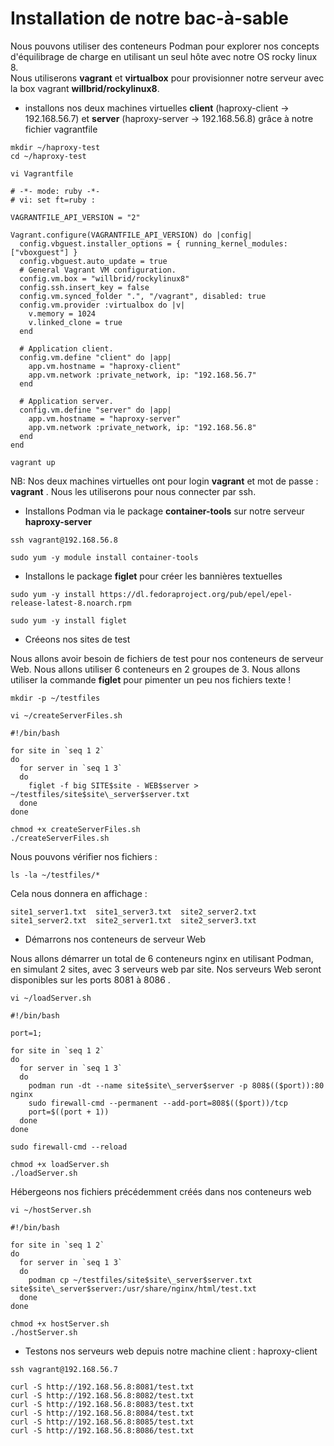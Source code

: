 # Installation de notre bac-à-sable

Nous pouvons utiliser des conteneurs Podman pour explorer nos concepts d'équilibrage de charge en utilisant un seul hôte avec notre OS rocky linux 8.
<br>
Nous utiliserons **vagrant** et **virtualbox** pour provisionner notre serveur avec la box vagrant **willbrid/rockylinux8**.

- installons nos deux machines virtuelles **client** (haproxy-client -> 192.168.56.7) et **server** (haproxy-server -> 192.168.56.8) grâce à notre fichier vagrantfile

```
mkdir ~/haproxy-test
cd ~/haproxy-test
```

```
vi Vagrantfile
```

```
# -*- mode: ruby -*-
# vi: set ft=ruby :

VAGRANTFILE_API_VERSION = "2"

Vagrant.configure(VAGRANTFILE_API_VERSION) do |config|
  config.vbguest.installer_options = { running_kernel_modules: ["vboxguest"] }
  config.vbguest.auto_update = true
  # General Vagrant VM configuration.
  config.vm.box = "willbrid/rockylinux8"
  config.ssh.insert_key = false
  config.vm.synced_folder ".", "/vagrant", disabled: true
  config.vm.provider :virtualbox do |v|
    v.memory = 1024
    v.linked_clone = true
  end

  # Application client.
  config.vm.define "client" do |app|
    app.vm.hostname = "haproxy-client"
    app.vm.network :private_network, ip: "192.168.56.7"
  end

  # Application server. 
  config.vm.define "server" do |app|
    app.vm.hostname = "haproxy-server"
    app.vm.network :private_network, ip: "192.168.56.8"
  end
end
```

```
vagrant up
```

NB: Nos deux machines virtuelles ont pour login **vagrant** et mot de passe : **vagrant** . Nous les utiliserons pour nous connecter par ssh.

- Installons Podman via le package **container-tools** sur notre serveur **haproxy-server**
```
ssh vagrant@192.168.56.8
```

```
sudo yum -y module install container-tools
```

- Installons le package **figlet** pour créer les bannières textuelles

```
sudo yum -y install https://dl.fedoraproject.org/pub/epel/epel-release-latest-8.noarch.rpm
```

```
sudo yum -y install figlet
```

- Créeons nos sites de test

Nous allons avoir besoin de fichiers de test pour nos conteneurs de serveur Web. Nous allons utiliser 6 conteneurs en 2 groupes de 3. Nous allons utiliser la commande **figlet** pour pimenter un peu nos fichiers texte !

```
mkdir -p ~/testfiles
```

```
vi ~/createServerFiles.sh
```

```
#!/bin/bash

for site in `seq 1 2` 
do 
  for server in `seq 1 3`
  do 
    figlet -f big SITE$site - WEB$server > ~/testfiles/site$site\_server$server.txt  
  done 
done
```

```
chmod +x createServerFiles.sh
./createServerFiles.sh
```

Nous pouvons vérifier nos fichiers :
```
ls -la ~/testfiles/*
```

Cela nous donnera en affichage :
```
site1_server1.txt  site1_server3.txt  site2_server2.txt
site1_server2.txt  site2_server1.txt  site2_server3.txt
```

- Démarrons nos conteneurs de serveur Web

Nous allons démarrer un total de 6 conteneurs nginx en utilisant Podman, en simulant 2 sites, avec 3 serveurs web par site. Nos serveurs Web seront disponibles sur les ports 8081 à 8086 .

```
vi ~/loadServer.sh
```

```
#!/bin/bash

port=1; 

for site in `seq 1 2` 
do 
  for server in `seq 1 3`
  do 
    podman run -dt --name site$site\_server$server -p 808$(($port)):80 nginx 
    sudo firewall-cmd --permanent --add-port=808$(($port))/tcp
    port=$((port + 1)) 
  done 
done

sudo firewall-cmd --reload
```

```
chmod +x loadServer.sh
./loadServer.sh
```

Hébergeons nos fichiers précédemment créés dans nos conteneurs web
```
vi ~/hostServer.sh
```

```
#!/bin/bash

for site in `seq 1 2` 
do 
  for server in `seq 1 3`
  do 
    podman cp ~/testfiles/site$site\_server$server.txt site$site\_server$server:/usr/share/nginx/html/test.txt
  done 
done
```

```
chmod +x hostServer.sh
./hostServer.sh
```

- Testons nos serveurs web depuis notre machine client : haproxy-client

```
ssh vagrant@192.168.56.7
```

```
curl -S http://192.168.56.8:8081/test.txt
curl -S http://192.168.56.8:8082/test.txt
curl -S http://192.168.56.8:8083/test.txt
curl -S http://192.168.56.8:8084/test.txt
curl -S http://192.168.56.8:8085/test.txt
curl -S http://192.168.56.8:8086/test.txt
```